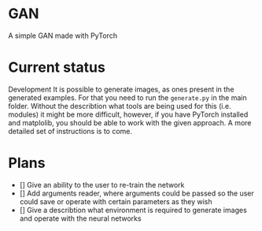 # GAN
A simple GAN made with PyTorch

# Current status

Development
It is possible to generate images, as ones present in the generated examples.
For that you need to run the `generate.py` in the main folder. Without the 
describtion what tools are being used for this (i.e. modules) it might be more
difficult, however, if you have PyTorch installed and matplolib, you should be
able to work with the given approach. A more detailed set of instructions is to
come.

# Plans
- [] Give an ability to the user to re-train the network
- [] Add arguments reader, where arguments could be passed so the user could
save or operate with certain parameters as they wish
- [] Give a describtion what environment is required to generate images and operate
with the neural networks
